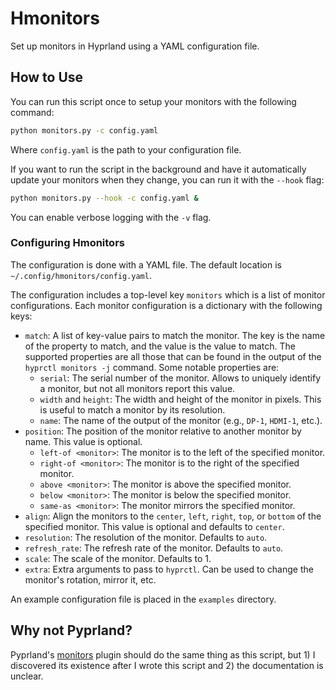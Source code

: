 # Hmonitors

Set up monitors in Hyprland using a YAML configuration file.

## How to Use

You can run this script once to setup your monitors with the following command:

```bash
python monitors.py -c config.yaml
```

Where `config.yaml` is the path to your configuration file.

If you want to run the script in the background and have it automatically update your monitors when they change, you can run it with the `--hook` flag:

```bash
python monitors.py --hook -c config.yaml &
```

You can enable verbose logging with the `-v` flag.

### Configuring Hmonitors

The configuration is done with a YAML file. The default location is `~/.config/hmonitors/config.yaml`.

The configuration includes a top-level key `monitors` which is a list of monitor configurations. Each monitor configuration is a dictionary with the following keys:

- `match`: A list of key-value pairs to match the monitor. The key is the name of the property to match, and the value is the value to match. The supported properties are all those that can be found in the output of the `hyprctl monitors -j` command. Some notable properties are:
  - `serial`: The serial number of the monitor. Allows to uniquely identify a monitor, but not all monitors report this value.
  - `width` and `height`: The width and height of the monitor in pixels. This is useful to match a monitor by its resolution.
  - `name`: The name of the output of the monitor (e.g., `DP-1`, `HDMI-1`, etc.).
- `position`: The position of the monitor relative to another monitor by name. This value is optional.
  - `left-of <monitor>`: The monitor is to the left of the specified monitor.
  - `right-of <monitor>`: The monitor is to the right of the specified monitor.
  - `above <monitor>`: The monitor is above the specified monitor.
  - `below <monitor>`: The monitor is below the specified monitor.
  - `same-as <monitor>`: The monitor mirrors the specified monitor.
- `align`: Align the monitors to the `center`, `left`, `right`, `top`, or `bottom` of the specified monitor. This value is optional and defaults to `center`.
- `resolution`: The resolution of the monitor. Defaults to `auto`.
- `refresh_rate`: The refresh rate of the monitor. Defaults to `auto`.
- `scale`: The scale of the monitor. Defaults to 1.
- `extra`: Extra arguments to pass to `hyprctl`. Can be used to change the monitor's rotation, mirror it, etc.

An example configuration file is placed in the `examples` directory.

## Why not Pyprland?

Pyprland's [monitors](https://hyprland-community.github.io/pyprland/monitors.html) plugin should do the same thing as this script, but 1) I discovered its existence after I wrote this script and 2) the documentation is unclear.
